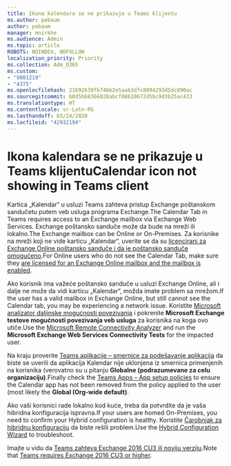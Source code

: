 ```yaml
---
title: Ikona kalendara se ne prikazuje u Teams klijentu
ms.author: pebaum
author: pebaum
manager: mnirkhe
ms.audience: Admin
ms.topic: article
ROBOTS: NOINDEX, NOFOLLOW
localization_priority: Priority
ms.collection: Adm_O365
ms.custom:
- "9001219"
- "4375"
ms.openlocfilehash: 21692639fb746b2e5aab3dfc8894293d5dc890ac
ms.sourcegitcommit: b0d5b68366028abcf08610672d5bc9d3b25ac433
ms.translationtype: HT
ms.contentlocale: sr-Latn-RS
ms.lasthandoff: 03/24/2020
ms.locfileid: "42932194"
---
```

# <a name="calendar-icon-not-showing-in-teams-client"></a><span data-ttu-id="66e6a-102">Ikona kalendara se ne prikazuje u Teams klijentu</span><span class="sxs-lookup"><span data-stu-id="66e6a-102">Calendar icon not showing in Teams client</span></span>

<span data-ttu-id="66e6a-103">Kartica „Kalendar“ u usluzi Teams zahteva pristup Exchange poštanskom sandučetu putem veb usluga programa Exchange.</span><span class="sxs-lookup"><span data-stu-id="66e6a-103">The Calendar Tab in Teams requires access to an Exchange mailbox via Exchange Web Services.</span></span> <span data-ttu-id="66e6a-104">Exchange poštansko sanduče može da bude na mreži ili lokalno.</span><span class="sxs-lookup"><span data-stu-id="66e6a-104">The Exchange mailbox can be Online or On-Premises.</span></span> <span data-ttu-id="66e6a-105">Za korisnike na mreži koji ne vide karticu „Kalendar“, uverite se da su [licencirani za Exchange Online poštansko sanduče i da je poštansko sanduče omogućeno](https://docs.microsoft.com/exchange/recipients-in-exchange-online/create-user-mailboxes).</span><span class="sxs-lookup"><span data-stu-id="66e6a-105">For Online users who do not see the Calendar Tab, make sure they [are licensed for an Exchange Online mailbox and the mailbox is enabled](https://docs.microsoft.com/exchange/recipients-in-exchange-online/create-user-mailboxes).</span></span>

<span data-ttu-id="66e6a-106">Ako korisnik ima važeće poštansko sanduče u usluzi Exchange Online, ali i dalje ne može da vidi karticu „Kalendar“, možda imate problem sa mrežom.</span><span class="sxs-lookup"><span data-stu-id="66e6a-106">If the user has a valid mailbox in Exchange Online, but still cannot see the Calendar tab, you may be experiencing a network issue.</span></span> <span data-ttu-id="66e6a-107">Koristite [Microsoft analizator daljinske mogućnosti povezivanja](https://testconnectivity.microsoft.com/) i pokrenite **Microsoft Exchange testove mogućnosti povezivanja veb usluga** za korisnika na koga ovo utiče.</span><span class="sxs-lookup"><span data-stu-id="66e6a-107">Use the [Microsoft Remote Connectivity Analyzer](https://testconnectivity.microsoft.com/) and run the **Microsoft Exchange Web Services Connectivity Tests** for the impacted user.</span></span>

<span data-ttu-id="66e6a-108">Na kraju proverite [Teams aplikacije – smernice za podešavanje aplikacija](https://admin.teams.microsoft.com/policies/app-setup) da biste se uverili da aplikacija Kalendar nije uklonjena iz smernica primenjenih na korisnika (verovatno su u pitanju **Globalne (podrazumevane za celu organizaciju)**.</span><span class="sxs-lookup"><span data-stu-id="66e6a-108">Finally check the [Teams Apps – App setup policies](https://admin.teams.microsoft.com/policies/app-setup) to ensure the Calendar app has not been removed from the policy applied to the user (most likely the **Global (Org-wide default)**.</span></span>

<span data-ttu-id="66e6a-109">Ako vaši korisnici rade lokalno kod kuće, treba da potvrdite da je vaša hibridna konfiguracija ispravna.</span><span class="sxs-lookup"><span data-stu-id="66e6a-109">If your users are homed On-Premises, you need to confirm your Hybrid configuration is healthy.</span></span> <span data-ttu-id="66e6a-110">Koristite [Čarobnjak za hibridnu konfiguraciju](https://docs.microsoft.com/exchange/hybrid-deployment/hybrid-agent) da biste rešili problem.</span><span class="sxs-lookup"><span data-stu-id="66e6a-110">Use the [Hybrid Configuration Wizard](https://docs.microsoft.com/exchange/hybrid-deployment/hybrid-agent) to troubleshoot.</span></span>

<span data-ttu-id="66e6a-111">Imajte u vidu da [Teams zahteva Exchange 2016 CU3 ili noviju verziju](https://docs.microsoft.com/microsoftteams/exchange-teams-interact).</span><span class="sxs-lookup"><span data-stu-id="66e6a-111">Note that [Teams requires Exchange 2016 CU3 or higher](https://docs.microsoft.com/microsoftteams/exchange-teams-interact).</span></span>
